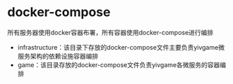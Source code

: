 # docker-compose 
所有服务器使用docker容器布署，所有容器使用docker-compose进行编排
* infrastructure：该目录下存放的docker-compose文件主要负责yivgame微服务架构的依赖设施容器编排
* game：该目录存放的docker-compose文件负责yivgame各微服务的容器编排